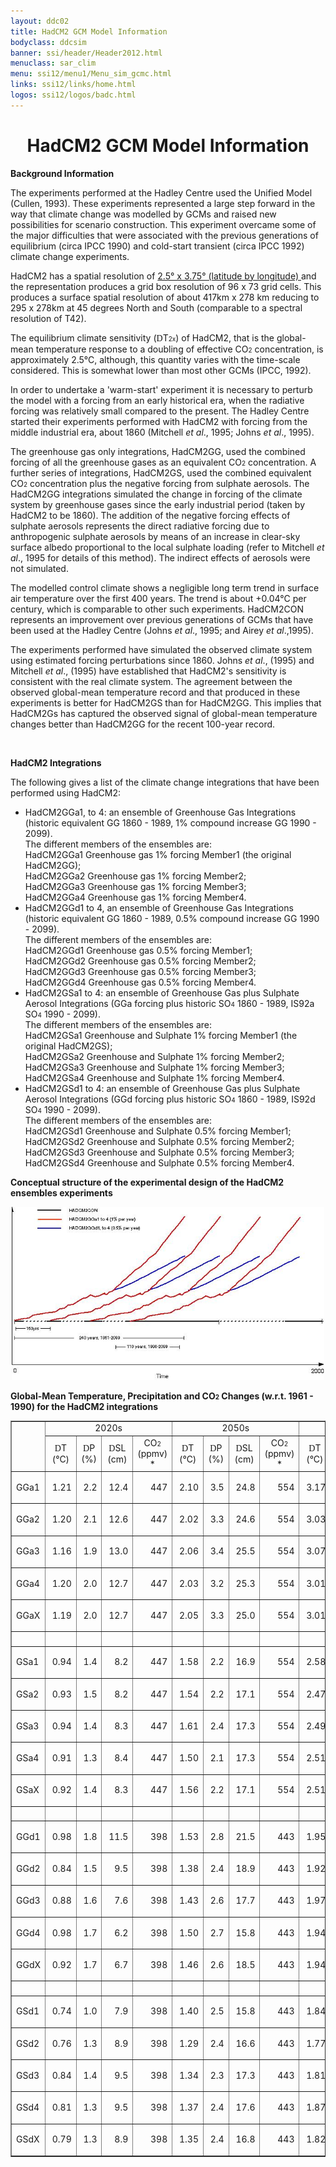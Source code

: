 ```yaml
---
layout: ddc02
title: HadCM2 GCM Model Information
bodyclass: ddcsim
banner: ssi/header/Header2012.html
menuclass: sar_clim
menu: ssi12/menu1/Menu_sim_gcmc.html
links: ssi12/links/home.html
logos: ssi12/logos/badc.html
---
```

 <div id="pagetitle">
 <h1 align="center">HadCM2 GCM Model Information </h1>
 </div>
 <!-- End of Page Title Block -->
 
 
 <!-- Insert Model Info Here -->
 <P><B>Background Information</B></P>
 
 <P>The experiments performed at the Hadley Centre 
 used the Unified Model (Cullen, 1993). These experiments represented
 a large step forward in the way that climate change was modelled by
 GCMs and raised new possibilities for scenario construction. This
 experiment overcame some of the major difficulties that were
 associated with the previous generations of equilibrium (circa
 IPCC 1990) and cold-start transient (circa IPCC 1992) climate
 change experiments.</P>
 
 <P>HadCM2 has a spatial resolution of <A HREF="hadcm2_landsea.html">2.5&deg;
 x 3.75&deg; (latitude by longitude) </A>and the representation
 produces a grid box resolution of 96 x 73 grid cells. This produces
 a surface spatial resolution of about 417km x 278 km reducing
 to 295 x 278km at 45 degrees North and South (comparable to a
 spectral resolution of T42).</P>
 
 <P>The equilibrium climate sensitivity (<FONT FACE="Symbol">D</FONT>T<FONT
 SIZE="-2">2x</FONT>) of HadCM2, that is the global-mean temperature
 response to a doubling of effective CO<FONT SIZE="-2">2</FONT>
 concentration, is approximately 2.5&deg;C, although, this quantity
 varies with the time-scale considered. This is somewhat lower
 than most other GCMs (IPCC, 1992).</P>
 
 <P>In order to undertake a 'warm-start' experiment it is necessary
 to perturb the model with a forcing from an early historical era,
 when the radiative forcing was relatively small compared to the
 present. The Hadley Centre started their experiments performed
 with HadCM2 with forcing from the middle industrial era, about
 1860 (Mitchell <I>et al</I>., 1995; Johns <I>et al</I>., 1995).</P>
 
 <P>The greenhouse gas only integrations, HadCM2GG, used the combined
 forcing of all the greenhouse gases as an equivalent CO<FONT SIZE="-2">2</FONT>
 concentration. A further series of integrations, HadCM2GS, used
 the combined equivalent CO<FONT SIZE="-2">2</FONT> concentration
 plus the negative forcing from sulphate aerosols. The HadCM2GG
 integrations simulated the change in forcing of the climate system
 by greenhouse gases since the early industrial period (taken by
 HadCM2 to be 1860). The addition of the negative forcing effects
 of sulphate aerosols represents the direct radiative forcing due
 to anthropogenic sulphate aerosols by means of an increase in
 clear-sky surface albedo proportional to the local sulphate loading
 (refer to Mitchell <I>et al</I>., 1995 for details of this method).
 The indirect effects of aerosols were not simulated.</P>
 
 <P>The modelled control climate shows a negligible long term trend
 in surface air temperature over the first 400 years. The trend
 is about +0.04&deg;C per century, which is comparable to other
 such experiments. HadCM2CON represents an improvement over previous
 generations of GCMs that have been used at the Hadley Centre (Johns
 <I>et al</I>., 1995; and Airey <I>et al</I>.,1995).</P>
 
 <P>The experiments performed have simulated the observed climate
 system using estimated forcing perturbations since 1860. Johns<I> et al</I>.,
 (1995) and Mitchell <I>et al</I>., (1995) have established
 that HadCM2's sensitivity is consistent with the real climate
 system. The agreement between the observed global-mean temperature
 record and that produced in these experiments is better for HadCM2GS
 than for HadCM2GG. This implies that HadCM2Gs has captured the
 observed signal of global-mean temperature changes better than HadCM2GG for
 the recent 100-year record.</P>
 
 <P>&nbsp;</P>
 
 <p><b>HadCM2 Integrations</b></p>
 
 <P>The following gives a list of the climate change integrations
 that have been performed using HadCM2:</P>
 
 <UL>
 <LI>HadCM2GGa1, to 4: an ensemble of Greenhouse Gas Integrations
 (historic equivalent GG 1860 - 1989, 1% compound increase GG
 1990 - 2099).<br/>
 The different members of the ensembles are:<BR>
 HadCM2GGa1 Greenhouse gas 1% forcing Member1 (the original HadCM2GG);<BR>
 HadCM2GGa2 Greenhouse gas 1% forcing Member2;<BR>
 HadCM2GGa3 Greenhouse gas 1% forcing Member3;<BR>
 HadCM2GGa4 Greenhouse gas 1% forcing Member4.</LI>
 
 <LI>HadCM2GGd1 to 4, an ensemble of Greenhouse Gas Integrations
 (historic equivalent GG 1860 - 1989, 0.5% compound increase GG
 1990 - 2099).<br/>
 The different members of the ensembles are:<BR>
 HadCM2GGd1 Greenhouse gas 0.5% forcing Member1;<BR>
 HadCM2GGd2 Greenhouse gas 0.5% forcing Member2;<BR>
 HadCM2GGd3 Greenhouse gas 0.5% forcing Member3;<BR>
 HadCM2GGd4 Greenhouse gas 0.5% forcing Member4.<BR></LI>
 
 <LI>HadCM2GSa1 to 4: an ensemble of Greenhouse Gas plus Sulphate
 Aerosol Integrations (GGa forcing plus historic SO<FONT SIZE="-2">4</FONT>
 1860 - 1989, IS92a SO<FONT SIZE="-2">4</FONT> 1990 - 2099).<br/>
 The different members of the ensembles are:<BR>
 HadCM2GSa1 Greenhouse and Sulphate 1% forcing Member1 (the original HadCM2GS);<BR>
 HadCM2GSa2 Greenhouse and Sulphate 1% forcing Member2;<BR>
 HadCM2GSa3 Greenhouse and Sulphate 1% forcing Member3;<BR>
 HadCM2GSa4 Greenhouse and Sulphate 1% forcing Member4.<BR></LI>
 
 <LI>HadCM2GSd1 to 4: an ensemble of Greenhouse Gas plus Sulphate
 Aerosol Integrations (GGd forcing plus historic SO<FONT SIZE="-2">4</FONT>
 1860 - 1989, IS92d SO<FONT SIZE="-2">4</FONT> 1990 - 2099).<br/>
 The different members of the ensembles are:<BR>
 HadCM2GSd1 Greenhouse and Sulphate 0.5% forcing Member1;<BR>
 HadCM2GSd2 Greenhouse and Sulphate 0.5% forcing Member2;<BR>
 HadCM2GSd3 Greenhouse and Sulphate 0.5% forcing Member3;<BR>
 HadCM2GSd4 Greenhouse and Sulphate 0.5% forcing Member4.<BR></LI>
 </UL>
 
 <P></P>
 
 <P><B>Conceptual structure of the experimental design of the HadCM2 ensembles experiments</B></P>
 
 <P ALIGN=CENTER><IMG SRC="hadcm2_ensembles.jpg" WIDTH="500" HEIGHT="277"
 ALIGN="BOTTOM" BORDER="0" NATURALSIZEFLAG="3"></P>
 
 <P><B>Global-Mean Temperature, Precipitation and CO<FONT SIZE="-2">2</FONT> Changes
 (w.r.t. 1961 - 1990) for the HadCM2 integrations</B></P>
 
 <TABLE WIDTH="95%" BORDER="1" align="center" CELLPADDING="0" CELLSPACING="2">
 <TR>
 <td ROWSPAN="2" ></TD>
 <td COLSPAN="4" align="center">2020s</TD>
 <td COLSPAN="4" align="center">2050s</TD>
 <td COLSPAN="4" align="center">2080s</TD>
 </TR>
 <TR>
 <td ALIGN="CENTER" HEIGHT="34" WIDTH="8%"><FONT FACE="Symbol">D</FONT>T
 <BR CLEAR="ALL">(&deg;C)</td>
 <td ALIGN="CENTER" WIDTH="8%" HEIGHT="34"><FONT FACE="Symbol">D</FONT>P<BR
 CLEAR="ALL">(%)</td>
 <td ALIGN="CENTER" WIDTH="8%" HEIGHT="34"><FONT FACE="Symbol">D</FONT>SL<BR
 CLEAR="ALL">(cm)</td>
 <td ALIGN="CENTER" WIDTH="8%" HEIGHT="34">CO<FONT SIZE="-2">2
 </FONT><BR CLEAR="ALL">(ppmv) *</td>
 <td ALIGN="CENTER" WIDTH="8%" HEIGHT="34"><FONT FACE="Symbol">D</FONT>T<BR
 CLEAR="ALL">(&deg;C)</td>
 <td ALIGN="CENTER" WIDTH="8%" HEIGHT="34"><FONT FACE="Symbol">D</FONT>P<BR
 CLEAR="ALL">(%)</td>
 <td ALIGN="CENTER" WIDTH="8%" HEIGHT="34"><FONT FACE="Symbol">D</FONT>SL
 <BR CLEAR="ALL">(cm)</td>
 <td ALIGN="CENTER" WIDTH="8%" HEIGHT="34">CO<FONT SIZE="-2">2
 </FONT><BR CLEAR="ALL">(ppmv) *</td>
 <td ALIGN="CENTER" WIDTH="8%" HEIGHT="34"><FONT FACE="Symbol">D</FONT>T
 <BR CLEAR="ALL">(&deg;C)</td>
 <td ALIGN="CENTER" WIDTH="8%" HEIGHT="34"><FONT FACE="Symbol">D</FONT>P
 <BR CLEAR="ALL">(%)</td>
 <td ALIGN="CENTER" WIDTH="8%" HEIGHT="34"><FONT FACE="Symbol">D</FONT>SL
 <BR CLEAR="ALL">(cm)</td>
 <td ALIGN="CENTER" WIDTH="8%" HEIGHT="34">CO<FONT SIZE="-2">2
 </FONT><BR CLEAR="ALL">(ppmv) *</td>
 </TR>
 <TR>
 <td HEIGHT="17" WIDTH="8%">GGa1</TD>
 <td HEIGHT="17" WIDTH="8%">
 <p align="right">1.21</p></td>
 <td HEIGHT="17" WIDTH="8%">
 <p align="right">2.2</p></td>
 <td HEIGHT="17" WIDTH="8%">
 <p align="right">12.4</p></td>
 <td HEIGHT="17" WIDTH="8%">
 <p align="right">447</p></td>
 <td HEIGHT="17" WIDTH="8%">
 <p align="right">2.10</p></td>
 <td HEIGHT="17" WIDTH="8%">
 <p align="right">3.5</p></td>
 <td HEIGHT="17" WIDTH="8%">
 <p align="right">24.8</p></td>
 <td HEIGHT="17" WIDTH="8%">
 <p align="right">554</p></td>
 <td HEIGHT="17" WIDTH="8%">
 <p align="right">3.17</p></td>
 <td HEIGHT="17" WIDTH="8%">
 <p align="right">5.18</p></td>
 <td HEIGHT="17" WIDTH="8%">
 <p align="right">41.1</p></td>
 <td HEIGHT="17" WIDTH="8%">
 <p align="right">697</p></td>
 </TR>
 <TR>
 <td HEIGHT="17" WIDTH="8%">GGa2</TD>
 <td HEIGHT="17" WIDTH="8%">
 <p align="right">1.20</p></td>
 <td HEIGHT="17" WIDTH="8%">
 <p align="right">2.1</p></td>
 <td HEIGHT="17" WIDTH="8%">
 <p align="right">12.6</p></td>
 <td HEIGHT="17" WIDTH="8%">
 <p align="right">447</p></td>
 <td HEIGHT="17" WIDTH="8%">
 <p align="right">2.02</p></td>
 <td HEIGHT="17" WIDTH="8%">
 <p align="right">3.3</p></td>
 <td HEIGHT="17" WIDTH="8%">
 <p align="right">24.6</p></td>
 <td HEIGHT="17" WIDTH="8%">
 <p align="right">554</p></td>
 <td HEIGHT="17" WIDTH="8%">
 <p align="right">3.03</p></td>
 <td HEIGHT="17" WIDTH="8%">
 <p align="right">4.77</p></td>
 <td HEIGHT="17" WIDTH="8%">
 <p align="right">40.6</p></td>
 <td HEIGHT="17" WIDTH="8%">
 <p align="right">697</p></td>
 </TR>
 <TR>
 <td HEIGHT="17" WIDTH="8%">GGa3</TD>
 <td HEIGHT="17" WIDTH="8%">
 <p align="right">1.16</p></td>
 <td HEIGHT="17" WIDTH="8%">
 <p align="right">1.9</p></td>
 <td HEIGHT="17" WIDTH="8%">
 <p align="right">13.0</p></td>
 <td HEIGHT="17" WIDTH="8%">
 <p align="right">447</p></td>
 <td HEIGHT="17" WIDTH="8%">
 <p align="right">2.06</p></td>
 <td HEIGHT="17" WIDTH="8%">
 <p align="right">3.4</p></td>
 <td HEIGHT="17" WIDTH="8%">
 <p align="right">25.5</p></td>
 <td HEIGHT="17" WIDTH="8%">
 <p align="right">554</p></td>
 <td HEIGHT="17" WIDTH="8%">
 <p align="right">3.07</p></td>
 <td HEIGHT="17" WIDTH="8%">
 <p align="right">4.80</p></td>
 <td HEIGHT="17" WIDTH="8%">
 <p align="right">41.6</p></td>
 <td HEIGHT="17" WIDTH="8%">
 <p align="right">697</p></td>
 </TR>
 <TR>
 <td HEIGHT="17" WIDTH="8%">GGa4</TD>
 <td HEIGHT="17" WIDTH="8%">
 <p align="right">1.20</p></td>
 <td HEIGHT="17" WIDTH="8%">
 <p align="right">2.0</p></td>
 <td HEIGHT="17" WIDTH="8%">
 <p align="right">12.7</p></td>
 <td HEIGHT="17" WIDTH="8%">
 <p align="right">447</p></td>
 <td HEIGHT="17" WIDTH="8%">
 <p align="right">2.03</p></td>
 <td HEIGHT="17" WIDTH="8%">
 <p align="right">3.2</p></td>
 <td HEIGHT="17" WIDTH="8%">
 <p align="right">25.3</p></td>
 <td HEIGHT="17" WIDTH="8%">
 <p align="right">554</p></td>
 <td HEIGHT="17" WIDTH="8%">
 <p align="right">3.01</p></td>
 <td HEIGHT="17" WIDTH="8%">
 <p align="right">4.74</p></td>
 <td HEIGHT="17" WIDTH="8%">
 <p align="right">41.4</p></td>
 <td HEIGHT="17" WIDTH="8%">
 <p align="right">697</p></td>
 </TR>
 <TR>
 <td HEIGHT="17" WIDTH="8%">GGaX</TD>
 <td HEIGHT="17" WIDTH="8%">
 <p align="right">&nbsp;1.19</p></td>
 <td HEIGHT="17" WIDTH="8%">
 <p align="right">&nbsp;2.0</p></td>
 <td HEIGHT="17" WIDTH="8%">
 <p align="right">&nbsp;12.7</p></td>
 <td HEIGHT="17" WIDTH="8%">
 <p align="right">&nbsp;447</p></td>
 <td HEIGHT="17" WIDTH="8%">
 <p align="right">&nbsp;2.05</p></td>
 <td HEIGHT="17" WIDTH="8%">
 <p align="right">&nbsp;3.3</p></td>
 <td HEIGHT="17" WIDTH="8%">
 <p align="right">&nbsp;25.0</p></td>
 <td HEIGHT="17" WIDTH="8%">
 <p align="right">&nbsp;554</p></td>
 <td HEIGHT="17" WIDTH="8%">
 <p align="right">&nbsp;3.01</p></td>
 <td HEIGHT="17" WIDTH="8%">
 <p align="right">4.87</p></td>
 <td HEIGHT="17" WIDTH="8%">
 <p align="right">&nbsp;41.1</p></td>
 <td HEIGHT="17" WIDTH="8%">
 <p align="right">697</p></td>
 </TR>
 <TR>
 <td HEIGHT="17" WIDTH="8%">&nbsp;</TD>
 <td HEIGHT="17" WIDTH="8%">&nbsp;</TD>
 <td HEIGHT="17" WIDTH="8%">&nbsp;</TD>
 <td HEIGHT="17" WIDTH="8%">&nbsp;</TD>
 <td HEIGHT="17" WIDTH="8%">&nbsp;</TD>
 <td HEIGHT="17" WIDTH="8%">&nbsp;</TD>
 <td HEIGHT="17" WIDTH="8%">&nbsp;</TD>
 <td HEIGHT="17" WIDTH="8%">&nbsp;</TD>
 <td HEIGHT="17" WIDTH="8%">&nbsp;</TD>
 <td HEIGHT="17" WIDTH="8%">&nbsp;</TD>
 <td HEIGHT="17" WIDTH="8%">&nbsp;</TD>
 <td HEIGHT="17" WIDTH="8%">&nbsp;</TD>
 <td HEIGHT="17" WIDTH="8%">&nbsp;</TD>
 </TR>
 <TR>
 <td HEIGHT="17" WIDTH="8%">GSa1</TD>
 <td HEIGHT="17" WIDTH="8%">
 <p align="right">0.94</p></td>
 <td HEIGHT="17" WIDTH="8%">
 <p align="right">1.4</p></td>
 <td HEIGHT="17" WIDTH="8%">
 <p align="right">8.2</p></td>
 <td HEIGHT="17" WIDTH="8%">
 <p align="right">447</p></td>
 <td HEIGHT="17" WIDTH="8%">
 <p align="right">1.58</p></td>
 <td HEIGHT="17" WIDTH="8%">
 <p align="right">2.2</p></td>
 <td HEIGHT="17" WIDTH="8%">
 <p align="right">16.9</p></td>
 <td HEIGHT="17" WIDTH="8%">
 <p align="right">554</p></td>
 <td HEIGHT="17" WIDTH="8%">
 <p align="right">2.58</p></td>
 <td HEIGHT="17" WIDTH="8%">
 <p align="right">3.87</p></td>
 <td HEIGHT="17" WIDTH="8%">
 <p align="right">29.5</p></td>
 <td HEIGHT="17" WIDTH="8%">
 <p align="right">697</p></td>
 </TR>
 <TR>
 <td HEIGHT="17" WIDTH="8%">GSa2</TD>
 <td HEIGHT="17" WIDTH="8%">
 <p align="right">0.93</p></td>
 <td HEIGHT="17" WIDTH="8%">
 <p align="right">1.5</p></td>
 <td HEIGHT="17" WIDTH="8%">
 <p align="right">8.2</p></td>
 <td HEIGHT="17" WIDTH="8%">
 <p align="right">447</p></td>
 <td HEIGHT="17" WIDTH="8%">
 <p align="right">1.54</p></td>
 <td HEIGHT="17" WIDTH="8%">
 <p align="right">2.2</p></td>
 <td HEIGHT="17" WIDTH="8%">
 <p align="right">17.1</p></td>
 <td HEIGHT="17" WIDTH="8%">
 <p align="right">554</p></td>
 <td HEIGHT="17" WIDTH="8%">
 <p align="right">2.47</p></td>
 <td HEIGHT="17" WIDTH="8%">
 <p align="right">3.70</p></td>
 <td HEIGHT="17" WIDTH="8%">
 <p align="right">30.1</p></td>
 <td HEIGHT="17" WIDTH="8%">
 <p align="right">697</p></td>
 </TR>
 <TR>
 <td HEIGHT="17" WIDTH="8%">GSa3</TD>
 <td HEIGHT="17" WIDTH="8%">
 <p align="right">0.94</p></td>
 <td HEIGHT="17" WIDTH="8%">
 <p align="right">1.4</p></td>
 <td HEIGHT="17" WIDTH="8%">
 <p align="right">8.3</p></td>
 <td HEIGHT="17" WIDTH="8%">
 <p align="right">447</p></td>
 <td HEIGHT="17" WIDTH="8%">
 <p align="right">1.61</p></td>
 <td HEIGHT="17" WIDTH="8%">
 <p align="right">2.4</p></td>
 <td HEIGHT="17" WIDTH="8%">
 <p align="right">17.3</p></td>
 <td HEIGHT="17" WIDTH="8%">
 <p align="right">554</p></td>
 <td HEIGHT="17" WIDTH="8%">
 <p align="right">2.49</p></td>
 <td HEIGHT="17" WIDTH="8%">
 <p align="right">3.64</p></td>
 <td HEIGHT="17" WIDTH="8%">
 <p align="right">29.7</p></td>
 <td HEIGHT="17" WIDTH="8%">
 <p align="right">697</p></td>
 </TR>
 <TR>
 <td HEIGHT="17" WIDTH="8%">GSa4</TD>
 <td HEIGHT="17" WIDTH="8%">
 <p align="right">0.91</p></td>
 <td HEIGHT="17" WIDTH="8%">
 <p align="right">1.3</p></td>
 <td HEIGHT="17" WIDTH="8%">
 <p align="right">8.4</p></td>
 <td HEIGHT="17" WIDTH="8%">
 <p align="right">447</p></td>
 <td HEIGHT="17" WIDTH="8%">
 <p align="right">1.50</p></td>
 <td HEIGHT="17" WIDTH="8%">
 <p align="right">2.1</p></td>
 <td HEIGHT="17" WIDTH="8%">
 <p align="right">17.3</p></td>
 <td HEIGHT="17" WIDTH="8%">
 <p align="right">554</p></td>
 <td HEIGHT="17" WIDTH="8%">
 <p align="right">2.51</p></td>
 <td HEIGHT="17" WIDTH="8%">
 <p align="right">3.71</p></td>
 <td HEIGHT="17" WIDTH="8%">
 <p align="right">30.1</p></td>
 <td HEIGHT="17" WIDTH="8%">
 <p align="right">697</p></td>
 </TR>
 <TR>
 <td HEIGHT="17" WIDTH="8%">GSaX</TD>
 <td HEIGHT="17" WIDTH="8%">
 <p align="right">&nbsp;0.92</p></td>
 <td HEIGHT="17" WIDTH="8%">
 <p align="right">1.4</p></td>
 <td HEIGHT="17" WIDTH="8%">
 <p align="right">8.3</p></td>
 <td HEIGHT="17" WIDTH="8%">
 <p align="right">&nbsp;447</p></td>
 <td HEIGHT="17" WIDTH="8%">
 <p align="right">&nbsp;1.56</p></td>
 <td HEIGHT="17" WIDTH="8%">
 <p align="right">&nbsp;2.2</p></td>
 <td HEIGHT="17" WIDTH="8%">
 <p align="right">&nbsp;17.1</p></td>
 <td HEIGHT="17" WIDTH="8%">
 <p align="right">&nbsp;554</p></td>
 <td HEIGHT="17" WIDTH="8%">
 <p align="right">&nbsp;2.51</p></td>
 <td HEIGHT="17" WIDTH="8%">
 <p align="right">&nbsp;3.73</p></td>
 <td HEIGHT="17" WIDTH="8%">
 <p align="right">&nbsp;29.9</p></td>
 <td HEIGHT="17" WIDTH="8%">
 <p align="right">697</p></td>
 </TR>
 <TR>
 <td HEIGHT="17" WIDTH="8%">&nbsp;</TD>
 <td HEIGHT="17" WIDTH="8%">&nbsp;</TD>
 <td HEIGHT="17" WIDTH="8%">&nbsp;</TD>
 <td HEIGHT="17" WIDTH="8%">&nbsp;</TD>
 <td HEIGHT="17" WIDTH="8%">&nbsp;</TD>
 <td HEIGHT="17" WIDTH="8%">&nbsp;</TD>
 <td HEIGHT="17" WIDTH="8%">&nbsp;</TD>
 <td HEIGHT="17" WIDTH="8%">&nbsp;</TD>
 <td HEIGHT="17" WIDTH="8%">&nbsp;</TD>
 <td HEIGHT="17" WIDTH="8%">&nbsp;</TD>
 <td HEIGHT="17" WIDTH="8%">&nbsp;</TD>
 <td HEIGHT="17" WIDTH="8%">&nbsp;</TD>
 <td HEIGHT="17" WIDTH="8%">&nbsp;</TD>
 </TR>
 <TR>
 <td HEIGHT="17" WIDTH="8%">GGd1</TD>
 <td HEIGHT="17" WIDTH="8%">
 <p align="right">0.98</p></td>
 <td HEIGHT="17" WIDTH="8%">
 <p align="right">1.8</p></td>
 <td HEIGHT="17" WIDTH="8%">
 <p align="right">11.5</p></td>
 <td HEIGHT="17" WIDTH="8%">
 <p align="right">398</p></td>
 <td HEIGHT="17" WIDTH="8%">
 <p align="right">1.53</p></td>
 <td HEIGHT="17" WIDTH="8%">
 <p align="right">2.8</p></td>
 <td HEIGHT="17" WIDTH="8%">
 <p align="right">21.5</p></td>
 <td HEIGHT="17" WIDTH="8%">
 <p align="right">443</p></td>
 <td HEIGHT="17" WIDTH="8%">
 <p align="right">1.95</p></td>
 <td HEIGHT="17" WIDTH="8%">
 <p align="right">3.53</p></td>
 <td HEIGHT="17" WIDTH="8%">
 <p align="right">33.0</p></td>
 <td HEIGHT="17" WIDTH="8%">
 <p align="right">498</p></td>
 </TR>
 <TR>
 <td HEIGHT="17" WIDTH="8%">GGd2</TD>
 <td HEIGHT="17" WIDTH="8%">
 <p align="right">0.84</p></td>
 <td HEIGHT="17" WIDTH="8%">
 <p align="right">1.5</p></td>
 <td HEIGHT="17" WIDTH="8%">
 <p align="right">9.5</p></td>
 <td HEIGHT="17" WIDTH="8%">
 <p align="right">398</p></td>
 <td HEIGHT="17" WIDTH="8%">
 <p align="right">1.38</p></td>
 <td HEIGHT="17" WIDTH="8%">
 <p align="right">2.4</p></td>
 <td HEIGHT="17" WIDTH="8%">
 <p align="right">18.9</p></td>
 <td HEIGHT="17" WIDTH="8%">
 <p align="right">443</p></td>
 <td HEIGHT="17" WIDTH="8%">
 <p align="right">1.92</p></td>
 <td HEIGHT="17" WIDTH="8%">
 <p align="right">3.36</p></td>
 <td HEIGHT="17" WIDTH="8%">
 <p align="right">29.8</p></td>
 <td HEIGHT="17" WIDTH="8%">
 <p align="right">498</p></td>
 </TR>
 <TR>
 <td HEIGHT="17" WIDTH="8%">GGd3</TD>
 <td HEIGHT="17" WIDTH="8%">
 <p align="right">0.88</p></td>
 <td HEIGHT="17" WIDTH="8%">
 <p align="right">1.6</p></td>
 <td HEIGHT="17" WIDTH="8%">
 <p align="right">7.6</p></td>
 <td HEIGHT="17" WIDTH="8%">
 <p align="right">398</p></td>
 <td HEIGHT="17" WIDTH="8%">
 <p align="right">1.43</p></td>
 <td HEIGHT="17" WIDTH="8%">
 <p align="right">2.6</p></td>
 <td HEIGHT="17" WIDTH="8%">
 <p align="right">17.7</p></td>
 <td HEIGHT="17" WIDTH="8%">
 <p align="right">443</p></td>
 <td HEIGHT="17" WIDTH="8%">
 <p align="right">1.97</p></td>
 <td HEIGHT="17" WIDTH="8%">
 <p align="right">3.45</p></td>
 <td HEIGHT="17" WIDTH="8%">
 <p align="right">29.2</p></td>
 <td HEIGHT="17" WIDTH="8%">
 <p align="right">498</p></td>
 </TR>
 <TR>
 <td HEIGHT="17" WIDTH="8%">GGd4</TD>
 <td HEIGHT="17" WIDTH="8%">
 <p align="right">0.98</p></td>
 <td HEIGHT="17" WIDTH="8%">
 <p align="right">1.7</p></td>
 <td HEIGHT="17" WIDTH="8%">
 <p align="right">6.2</p></td>
 <td HEIGHT="17" WIDTH="8%">
 <p align="right">398</p></td>
 <td HEIGHT="17" WIDTH="8%">
 <p align="right">1.50</p></td>
 <td HEIGHT="17" WIDTH="8%">
 <p align="right">2.7</p></td>
 <td HEIGHT="17" WIDTH="8%">
 <p align="right">15.8</p></td>
 <td HEIGHT="17" WIDTH="8%">
 <p align="right">443</p></td>
 <td HEIGHT="17" WIDTH="8%">
 <p align="right">1.94</p></td>
 <td HEIGHT="17" WIDTH="8%">
 <p align="right">3.48</p></td>
 <td HEIGHT="17" WIDTH="8%">
 <p align="right">27.0</p></td>
 <td HEIGHT="17" WIDTH="8%">
 <p align="right">498</p></td>
 </TR>
 <TR>
 <td HEIGHT="17" WIDTH="8%">GGdX</TD>
 <td HEIGHT="17" WIDTH="8%">
 <p align="right">&nbsp;0.92</p></td>
 <td HEIGHT="17" WIDTH="8%">
 <p align="right">&nbsp;1.7</p></td>
 <td HEIGHT="17" WIDTH="8%">
 <p align="right">&nbsp;6.7</p></td>
 <td HEIGHT="17" WIDTH="8%">
 <p align="right">&nbsp;398</p></td>
 <td HEIGHT="17" WIDTH="8%">
 <p align="right">&nbsp;1.46</p></td>
 <td HEIGHT="17" WIDTH="8%">
 <p align="right">&nbsp;2.6</p></td>
 <td HEIGHT="17" WIDTH="8%">
 <p align="right">&nbsp;18.5</p></td>
 <td HEIGHT="17" WIDTH="8%">
 <p align="right">&nbsp;443</p></td>
 <td HEIGHT="17" WIDTH="8%">
 <p align="right">&nbsp;1.94</p></td>
 <td HEIGHT="17" WIDTH="8%">
 <p align="right">&nbsp;3.46</p></td>
 <td HEIGHT="17" WIDTH="8%">
 <p align="right">&nbsp;29.7</p></td>
 <td HEIGHT="17" WIDTH="8%">
 <p align="right">&nbsp;498</p></td>
 </TR>
 <TR>
 <td HEIGHT="17" WIDTH="8%">&nbsp;</TD>
 <td HEIGHT="17" WIDTH="8%">&nbsp;</TD>
 <td HEIGHT="17" WIDTH="8%">&nbsp;</TD>
 <td HEIGHT="17" WIDTH="8%">&nbsp;</TD>
 <td HEIGHT="17" WIDTH="8%">&nbsp;</TD>
 <td HEIGHT="17" WIDTH="8%">&nbsp;</TD>
 <td HEIGHT="17" WIDTH="8%">&nbsp;</TD>
 <td HEIGHT="17" WIDTH="8%">&nbsp;</TD>
 <td HEIGHT="17" WIDTH="8%">&nbsp;</TD>
 <td HEIGHT="17" WIDTH="8%">&nbsp;</TD>
 <td HEIGHT="17" WIDTH="8%">&nbsp;</TD>
 <td HEIGHT="17" WIDTH="8%">&nbsp;</TD>
 <td HEIGHT="17" WIDTH="8%">&nbsp;</TD>
 </TR>
 <TR>
 <td HEIGHT="17" WIDTH="8%">GSd1</TD>
 <td HEIGHT="17" WIDTH="8%">
 <p align="right">0.74</p></td>
 <td HEIGHT="17" WIDTH="8%">
 <p align="right">1.0</p></td>
 <td HEIGHT="17" WIDTH="8%">
 <p align="right">7.9</p></td>
 <td HEIGHT="17" WIDTH="8%">
 <p align="right">398</p></td>
 <td HEIGHT="17" WIDTH="8%">
 <p align="right">1.40</p></td>
 <td HEIGHT="17" WIDTH="8%">
 <p align="right">2.5</p></td>
 <td HEIGHT="17" WIDTH="8%">
 <p align="right">15.8</p></td>
 <td HEIGHT="17" WIDTH="8%">
 <p align="right">443</p></td>
 <td HEIGHT="17" WIDTH="8%">
 <p align="right">1.84</p></td>
 <td HEIGHT="17" WIDTH="8%">
 <p align="right">3.23</p></td>
 <td HEIGHT="17" WIDTH="8%">
 <p align="right">25.4</p></td>
 <td HEIGHT="17" WIDTH="8%">
 <p align="right">498</p></td>
 </TR>
 <TR>
 <td HEIGHT="17" WIDTH="8%">GSd2</TD>
 <td HEIGHT="17" WIDTH="8%">
 <p align="right">0.76</p></td>
 <td HEIGHT="17" WIDTH="8%">
 <p align="right">1.3</p></td>
 <td HEIGHT="17" WIDTH="8%">
 <p align="right">8.9</p></td>
 <td HEIGHT="17" WIDTH="8%">
 <p align="right">398</p></td>
 <td HEIGHT="17" WIDTH="8%">
 <p align="right">1.29</p></td>
 <td HEIGHT="17" WIDTH="8%">
 <p align="right">2.4</p></td>
 <td HEIGHT="17" WIDTH="8%">
 <p align="right">16.6</p></td>
 <td HEIGHT="17" WIDTH="8%">
 <p align="right">443</p></td>
 <td HEIGHT="17" WIDTH="8%">
 <p align="right">1.77</p></td>
 <td HEIGHT="17" WIDTH="8%">
 <p align="right">3.16</p></td>
 <td HEIGHT="17" WIDTH="8%">
 <p align="right">25.7</p></td>
 <td HEIGHT="17" WIDTH="8%">
 <p align="right">498</p></td>
 </TR>
 <TR>
 <td HEIGHT="17" WIDTH="8%">GSd3</TD>
 <td HEIGHT="17" WIDTH="8%">
 <p align="right">0.84</p></td>
 <td HEIGHT="17" WIDTH="8%">
 <p align="right">1.4</p></td>
 <td HEIGHT="17" WIDTH="8%">
 <p align="right">9.5</p></td>
 <td HEIGHT="17" WIDTH="8%">
 <p align="right">398</p></td>
 <td HEIGHT="17" WIDTH="8%">
 <p align="right">1.34</p></td>
 <td HEIGHT="17" WIDTH="8%">
 <p align="right">2.3</p></td>
 <td HEIGHT="17" WIDTH="8%">
 <p align="right">17.3</p></td>
 <td HEIGHT="17" WIDTH="8%">
 <p align="right">443</p></td>
 <td HEIGHT="17" WIDTH="8%">
 <p align="right">1.81</p></td>
 <td HEIGHT="17" WIDTH="8%">
 <p align="right">3.17</p></td>
 <td HEIGHT="17" WIDTH="8%">
 <p align="right">26.6</p></td>
 <td HEIGHT="17" WIDTH="8%">
 <p align="right">498</p></td>
 </TR>
 <TR>
 <td HEIGHT="17" WIDTH="8%">GSd4</TD>
 <td HEIGHT="17" WIDTH="8%">
 <p align="right">0.81</p></td>
 <td HEIGHT="17" WIDTH="8%">
 <p align="right">1.3</p></td>
 <td HEIGHT="17" WIDTH="8%">
 <p align="right">9.5</p></td>
 <td HEIGHT="17" WIDTH="8%">
 <p align="right">398</p></td>
 <td HEIGHT="17" WIDTH="8%">
 <p align="right">1.37</p></td>
 <td HEIGHT="17" WIDTH="8%">
 <p align="right">2.4</p></td>
 <td HEIGHT="17" WIDTH="8%">
 <p align="right">17.6</p></td>
 <td HEIGHT="17" WIDTH="8%">
 <p align="right">443</p></td>
 <td HEIGHT="17" WIDTH="8%">
 <p align="right">1.87</p></td>
 <td HEIGHT="17" WIDTH="8%">
 <p align="right">3.37</p></td>
 <td HEIGHT="17" WIDTH="8%">
 <p align="right">27.2</p></td>
 <td HEIGHT="17" WIDTH="8%">
 <p align="right">498</p></td>
 </TR>
 <TR>
 <td HEIGHT="17" WIDTH="8%">GSdX</TD>
 <td HEIGHT="17" WIDTH="8%">
 <p align="right">&nbsp;0.79</p></td>
 <td HEIGHT="17" WIDTH="8%">
 <p align="right">&nbsp;1.3</p></td>
 <td HEIGHT="17" WIDTH="8%">
 <p align="right">&nbsp;8.9</p></td>
 <td HEIGHT="17" WIDTH="8%">
 <p align="right">&nbsp;398</p></td>
 <td HEIGHT="17" WIDTH="8%">
 <p align="right">&nbsp;1.35</p></td>
 <td HEIGHT="17" WIDTH="8%">
 <p align="right">&nbsp;2.4</p></td>
 <td HEIGHT="17" WIDTH="8%">
 <p align="right">&nbsp;16.8</p></td>
 <td HEIGHT="17" WIDTH="8%">
 <p align="right">&nbsp;443</p></td>
 <td HEIGHT="17" WIDTH="8%">
 <p align="right">&nbsp;1.82</p></td>
 <td HEIGHT="17" WIDTH="8%">
 <p align="right">&nbsp;3.23</p></td>
 <td HEIGHT="17" WIDTH="8%">
 <p align="right">&nbsp;26.2</p></td>
 <td HEIGHT="17" WIDTH="8%">
 <p align="right">&nbsp;498</p></td>
 </TR>
 </TABLE>
 
 <p>&nbsp;</p>
 
 
 
 <p></p>
 
 <!-- end of center column -->
